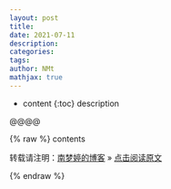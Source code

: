 ```yaml
---
layout: post
title: 
date: 2021-07-11
description: 
categories: 
tags: 
author: NMt
mathjax: true
---
```


* content
{:toc}
description



@@@@

{% raw %}
contents



转载请注明：[南梦婷的博客](https://norah2.github.io) » [点击阅读原文](https://norah2.github.io/2019/02/blog_github/) 

<!--本文用到的链接-->


{% endraw %}